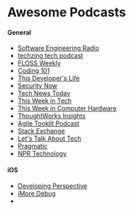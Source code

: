 Awesome Podcasts
================

#### General
* [Software Engineering Radio](http://www.se-radio.net/)
* [techzing tech podcast](http://techzinglive.com/)
* [FLOSS Weekly](http://twit.tv/show/floss-weekly)
* [Coding 101](http://twit.tv/show/coding-101/36)
* [This Developer's Life](http://thisdeveloperslife.com/)
* [Security Now](http://twit.tv/show/security-now/474)
* [Tech News Today](http://twit.tv/show/tech-news-today/1102)
* [This Week in Tech](http://twit.tv/show/this-week-in-tech/477)
* [This Week in Computer Hardware](http://twit.tv/show/this-week-in-computer-hardware/286)
* [ThoughtWorks Insights](http://www.thoughtworks.com/insights)
* [Agile Tooklit Podcast](http://agiletoolkit.libsyn.com/)
* [Stack Exchange](http://blog.stackoverflow.com/category/podcasts/)
* [Let's Talk About Tech](http://www.bbc.co.uk/podcasts/series/jot)
* [Pragmatic](http://techdistortion.com/podcasts/pragmatic)
* [NPR Technology](http://www.npr.org/sections/technology/)

#### iOS
* [Developing Perspective](http://developingperspective.com/)
* [iMore Debug](http://www.imore.com/debug)
* 
